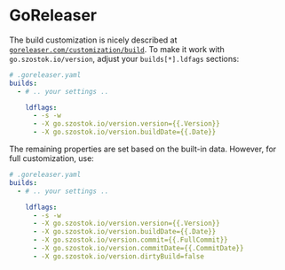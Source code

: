 # GoReleaser

The build customization is nicely described at [`goreleaser.com/customization/build`](https://goreleaser.com/customization/build). To make it work with `go.szostok.io/version`, adjust your `builds[*].ldfags` sections:

```yaml
# .goreleaser.yaml
builds:
  - # .. your settings ..

    ldflags:
      - -s -w
      - -X go.szostok.io/version.version={{.Version}}
      - -X go.szostok.io/version.buildDate={{.Date}}
```

The remaining properties are set based on the built-in data. However, for full customization, use:

```yaml
# .goreleaser.yaml
builds:
  - # .. your settings ..

    ldflags:
      - -s -w
      - -X go.szostok.io/version.version={{.Version}}
      - -X go.szostok.io/version.buildDate={{.Date}}
      - -X go.szostok.io/version.commit={{.FullCommit}}
      - -X go.szostok.io/version.commitDate={{.CommitDate}}
      - -X go.szostok.io/version.dirtyBuild=false
```

